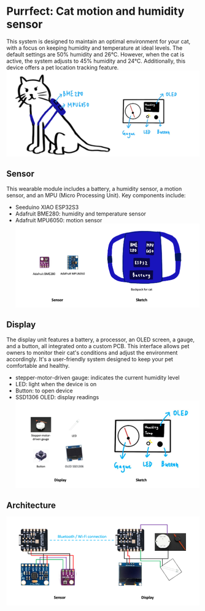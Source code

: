 # Purrfect: Cat motion and humidity sensor
This system is designed to maintain an optimal environment for your cat, with a focus on keeping humidity and temperature at ideal levels. The default settings are 50% humidity and 26°C. However, when the cat is active, the system adjusts to 45% humidity and 24°C. Additionally, this device offers a pet location tracking feature.
![purrfect](./assets/purrfect.jpg)

## Sensor
This wearable module includes a battery, a humidity sensor, a motion sensor, and an MPU (Micro Processing Unit). Key components include:
- Seeduino XIAO ESP32S3
- Adafruit BME280: humidity and temperature sensor
- Adafruit MPU6050: motion sensor
![sensor](./assets/sensors.png)

## Display
The display unit features a battery, a processor, an OLED screen, a gauge, and a button, all integrated onto a custom PCB. This interface allows pet owners to monitor their cat's conditions and adjust the environment accordingly. It's a user-friendly system designed to keep your pet comfortable and healthy.
- stepper-motor-driven gauge: indicates the current humidity level
- LED: light when the device is on
- Button: to open device
- SSD1306 OLED: display readings
![display](./assets/displays.png)

## Architecture
![architecture](./assets/architectures.png)
